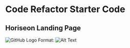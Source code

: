 # Code Refactor Starter Code

## Horiseon Landing Page 

![GitHub Logo](/images/logo.png)
Format: ![Alt Text](url)